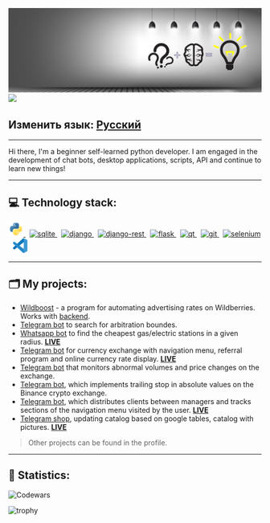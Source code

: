 ![MasterHead](static/banner.png)
![](https://komarev.com/ghpvc/?username=dyanashek)
## Изменить язык: [Русский](README.md)
***
Hi there, I'm a beginner self-learned python developer. I am engaged in the development of chat bots, desktop applications, scripts, API and continue to learn new things!
***
## 💻 Technology stack:
<p align="left">
   <a href="https://www.python.org" target="_blank" rel="noreferrer">
     <img src="https://raw.githubusercontent.com/devicons/devicon/master/icons/python/python-original.svg" alt="python" width="30" height="30"/>
   </a>&nbsp;
   <a href="https://www.sqlite.org/" target="_blank" rel="noreferrer">
     <img src="https://www.vectorlogo.zone/logos/sqlite/sqlite-icon.svg" alt="sqlite" width="30" height="30"/>
   </a>&nbsp;
   <a href="https://www.djangoproject.com/" target="_blank" rel="noreferrer">
     <img src="https://cdn.worldvectorlogo.com/logos/django.svg" alt="django" width="30" height="30"/>
   </a>&nbsp;
   <a href="https://www.djangoproject.com/" target="_blank" rel="noreferrer">
     <img src="https://media.slid.es/uploads/708405/images/4005243/django_rest_500x500.png" alt="django-rest" width="33" height="33"/>
   </a>&nbsp;
   <a href="https://flask.palletsprojects.com/" target="_blank" rel="noreferrer">
     <img src="https://www.vectorlogo.zone/logos/pocoo_flask/pocoo_flask-icon.svg" alt="flask" width="30" height="30"/>
   </a>&nbsp;
   <a href="https://www.qt.io/" target="_blank" rel="noreferrer">
     <img src="https://upload.wikimedia.org/wikipedia/commons/0/0b/Qt_logo_2016.svg" alt="qt" width="30" height="30"/>
   </a>&nbsp;
   <a href="https://git-scm.com/" target="_blank" rel="noreferrer">
     <img src="https://www.vectorlogo.zone/logos/git-scm/git-scm-icon.svg" alt="git" width="30" height="30"/>
   </a>&nbsp;
   <a href="https://www.selenium.dev" target="_blank" rel="noreferrer">
     <img src="https://raw.githubusercontent.com/detain/svg-logos/780f25886640cef088af994181646db2f6b1a3f8/svg/selenium-logo.svg" alt="selenium" width="30" height="30"/>
   </a>&nbsp;
   <a target="_blank" rel="noreferrer">
     <img src="static/vscode.png" alt="vscode" width="30" height="30"/>
   </a>
</p>

***
## 🗂 My projects:
- [Wildboost](https://github.com/dyanashek/Wildboost-app) - a program for automating advertising rates on Wildberries. Works with [backend](https://github.com/dyanashek/Wildboost-api).
- [Telegram bot](https://github.com/dyanashek/Arbitrage_bot) to search for arbitration boundes.
- [Whatsapp bot](https://github.com/dyanashek/Fuel-electric-stations) to find the cheapest gas/electric stations in a given radius. **[LIVE](https://wa.me/+393516886218)**
- [Telegram bot](https://github.com/dyanashek/Thailand-exchange) for currency exchange with navigation menu, referral program and online currency rate display. **[LIVE](https://t.me/XChange_money_bot)**
- [Telegram bot](https://github.com/dyanashek/Tinkoff-exchange-anomalies) that monitors abnormal volumes and price changes on the exchange.
- [Telegram bot](https://github.com/dyanashek/Binance_trailing-stop_bot), which implements trailing stop in absolute values on the Binance crypto exchange.
- [Telegram bot](https://github.com/dyanashek/China-travel), which distributes clients between managers and tracks sections of the navigation menu visited by the user. **[LIVE](https://t.me/ChinaTrevel_bot)**
- [Telegram shop](https://github.com/dyanashek/Telegram-shop-bot), updating catalog based on google tables, catalog with pictures. **[LIVE](https://t.me/Two2Lives_bot)**
>Other projects can be found in the profile.
***
## 📝 Statistics:
![Codewars](https://www.codewars.com/users/dyanashek/badges/large)


![trophy](https://github-profile-trophy.vercel.app/?username=dyanashek&theme=onedark&title=Commits,Repositories,Followers&margin-w=15&margin-h=15)